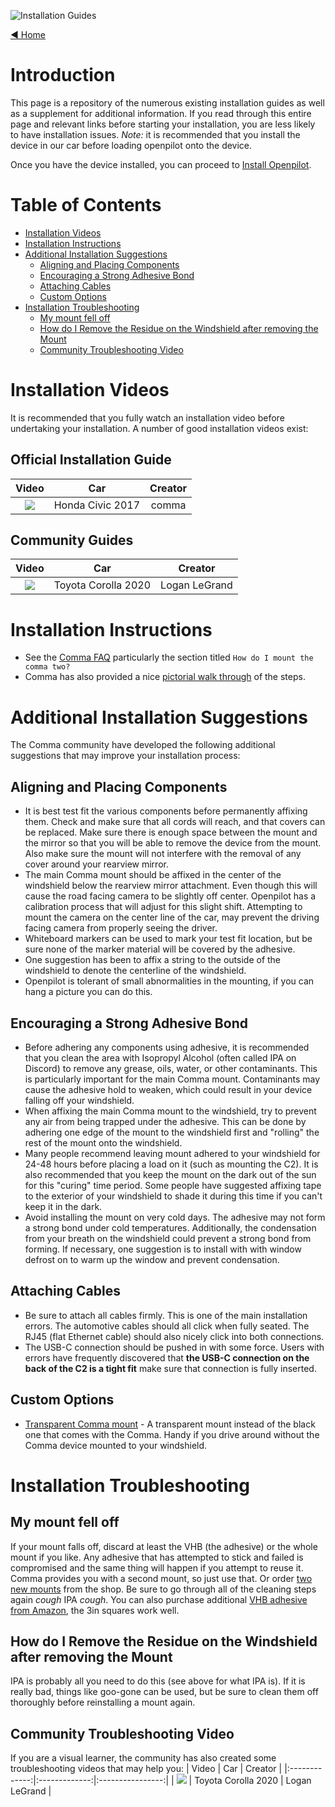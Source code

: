 ![Installation Guides](https://user-images.githubusercontent.com/37757984/82280629-207b5180-9944-11ea-9a4c-573b0eeb61c1.jpg)

[◄ Home](https://github.com/commaai/openpilot/wiki)

# Introduction
This page is a repository of the numerous existing installation guides as well as a supplement for additional information.  If you read through this entire page and relevant links before starting your installation, you are less likely to have installation issues. *Note:* it is recommended that you install the device in our car before loading openpilot onto the device.

Once you have the device installed, you can proceed to [Install Openpilot](https://github.com/commaai/openpilot/wiki/Installing-openpilot).

Table of Contents
=================

   * [Installation Videos](#installation-videos)
   * [Installation Instructions](#installation-instructions)
   * [Additional Installation Suggestions](#additional-installation-suggestions)
      * [Aligning and Placing Components](#aligning-and-placing-components)
      * [Encouraging a Strong Adhesive Bond](#encouraging-a-strong-adhesive-bond)
      * [Attaching Cables](#attaching-cables)
      * [Custom Options](#custom-options)
   * [Installation Troubleshooting](#installation-troubleshooting)
      * [My mount fell off](#my-mount-fell-off)
      * [How do I Remove the Residue on the Windshield after removing the Mount](#how-do-i-remove-the-residue-on-the-windshield-after-removing-the-mount)
      * [Community Troubleshooting Video](#community-troubleshooting-video)


# Installation Videos
It is recommended that you fully watch an installation video before undertaking your installation.  A number of good installation videos exist:

## Official Installation Guide
| Video         | Car           | Creator          |
|:-------------:|:-------------:|:----------------:|
| [![](https://img.youtube.com/vi/lcjqxCymins/mqdefault.jpg)](http://www.youtube.com/watch?v=lcjqxCymins) | Honda Civic 2017 | comma |

## Community Guides
| Video           | Car           | Creator        |
|:-------------:|:-------------:|:----------------:|
| [![](https://img.youtube.com/vi/zmuWNfJ-wDQ/mqdefault.jpg)](http://www.youtube.com/watch?v=zmuWNfJ-wDQ) | Toyota Corolla 2020 | Logan LeGrand |

# Installation Instructions

* See the [Comma FAQ](https://comma.ai/faq) particularly the section titled `How do I mount the comma two?`
* Comma has also provided a nice [pictorial walk through](https://comma.ai/setup/two) of the steps.

# Additional Installation Suggestions

The Comma community have developed the following additional suggestions that may improve your installation process:

## Aligning and Placing Components
* It is best test fit the various components before permanently affixing them.  Check and make sure that all cords will reach, and that covers can be replaced.  Make sure there is enough space between the mount and the mirror so that you will be able to remove the device from the mount.  Also make sure the mount will not interfere with the removal of any cover around your rearview mirror.
* The main Comma mount should be affixed in the center of the windshield below the rearview mirror attachment.  Even though this will cause the road facing camera to be slightly off center.  Openpilot has a calibration process that will adjust for this slight shift.  Attempting to mount the camera on the center line of the car, may prevent the driving facing camera from properly seeing the driver.
* Whiteboard markers can be used to mark your test fit location, but be sure none of the marker material will be covered by the adhesive.
* One suggestion has been to affix a string to the outside of the windshield to denote the centerline of the windshield.
* Openpilot is tolerant of small abnormalities in the mounting, if you can hang a picture you can do this.

## Encouraging a Strong Adhesive Bond
* Before adhering any components using adhesive, it is recommended that you clean the area with Isopropyl Alcohol (often called IPA on Discord) to remove any grease, oils, water, or other contaminants.  This is particularly important for the main Comma mount.  Contaminants may cause the adhesive hold to weaken, which could result in your device falling off your windshield.
* When affixing the main Comma mount to the windshield, try to prevent any air from being trapped under the adhesive.  This can be done by adhering one edge of the mount to the windshield first and "rolling" the rest of the mount onto the windshield.
* Many people recommend leaving mount adhered to your windshield for 24-48 hours before placing a load on it (such as mounting the C2).  It is also recommended that you keep the mount on the dark out of the sun for this "curing" time period.  Some people have suggested affixing tape to the exterior of your windshield to shade it during this time if you can't keep it in the dark.
* Avoid installing the mount on very cold days.  The adhesive may not form a strong bond under cold temperatures.  Additionally, the condensation from your breath on the windshield could prevent a strong bond from forming.  If necessary, one suggestion is to install with with window defrost on to warm up the window and prevent condensation.

## Attaching Cables
* Be sure to attach all cables firmly.  This is one of the main installation errors.  The automotive cables should all click when fully seated.  The RJ45 (flat Ethernet cable) should also nicely click into both connections.  
* The USB-C connection should be pushed in with some force.  Users with errors have frequently discovered that **the USB-C connection on the back of the C2 is a tight fit** make sure that connection is fully inserted.

## Custom Options
* [Transparent Comma mount](https://discord.com/channels/469524606043160576/532179801474203649/671728196475158548) - A transparent mount instead of the black one that comes with the Comma.  Handy if you drive around without the Comma device mounted to your windshield.

# Installation Troubleshooting
## My mount fell off
If your mount falls off, discard at least the VHB (the adhesive) or the whole mount if you like.  Any adhesive that has attempted to stick and failed is compromised and the same thing will happen if you attempt to reuse it.  Comma provides you with a second mount, so just use that.  Or order [two new mounts](https://comma.ai/shop/products/comma-two-replacement-mounts) from the shop. Be sure to go through all of the cleaning steps again *cough* IPA *cough*.  You can also purchase additional [VHB adhesive from Amazon](https://smile.amazon.com/gp/product/B07HJ5RLHV), the 3in squares work well.
## How do I Remove the Residue on the Windshield after removing the Mount
IPA is probably all you need to do this (see above for what IPA is).  If it is really bad, things like goo-gone can be used, but be sure to clean them off thoroughly before reinstalling a mount again.

## Community Troubleshooting Video
If you are a visual learner, the community has also created some troubleshooting videos that may help you:
| Video           | Car           | Creator        |
|:-------------:|:-------------:|:----------------:|
| [![](https://img.youtube.com/vi/ZHtCYYLM4UM/mqdefault.jpg)](http://www.youtube.com/watch?v=ZHtCYYLM4UM) | Toyota Corolla 2020 | Logan LeGrand |